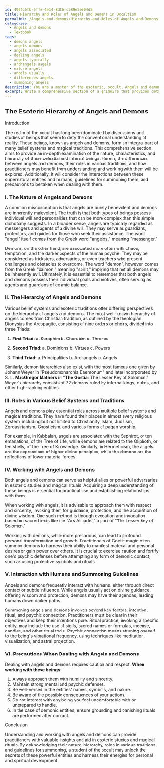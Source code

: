 ```yaml
---
id: 490fc5fb-5ffe-4e14-8d86-c589e5e504d5
title: Hierarchy and Roles of Angels and Demons in Occultism
permalink: /Angels-and-demons/Hierarchy-and-Roles-of-Angels-and-Demons-in-Occultism/
categories:
  - Angels and demons
  - Textbook
tags:
  - demons angels
  - angels demons
  - angels associated
  - dealing angels
  - angels typically
  - archangels angels
  - nature angels
  - angels usually
  - differences angels
  - summoning angels
description: You are a master of the esoteric, occult, Angels and demons and education, you have written many textbooks on the subject in ways that provide students with rich and deep understanding of the subject. You are being asked to write textbook-like sections on a topic and you do it with full context, explainability, and reliability in accuracy to the true facts of the topic at hand, in a textbook style that a student would easily be able to learn from, in a rich, engaging, and contextual way. Always include relevant context (such as formulas and history), related concepts, and in a way that someone can gain deep insights from.
excerpt: Write a comprehensive section of a grimoire that provides detailed information on the nature, characteristics, and hierarchy of angels and demons in the realm of the occult. Explain the differences between these entities, their roles in various belief systems and traditions, and how practitioners can benefit from understanding and working with them in their esoteric studies and rituals. Additionally, include insights into their interaction with humans, guidelines for summoning, and any precautions to be taken while dealing with these beings.
---
```


## The Esoteric Hierarchy of Angels and Demons

Introduction

The realm of the occult has long been dominated by discussions and studies of beings that seem to defy the conventional understanding of reality. These beings, known as angels and demons, form an integral part of many belief systems and magical traditions. This comprehensive section aims to provide an in-depth examination of the nature, characteristics, and hierarchy of these celestial and infernal beings. Herein, the differences between angels and demons, their roles in various traditions, and how practitioners may benefit from understanding and working with them will be explored. Additionally, it will consider the interactions between these supernatural entities and humans, guidelines for summoning them, and precautions to be taken when dealing with them.

### I. The Nature of Angels and Demons

A common misconception is that angels are purely benevolent and demons are inherently malevolent. The truth is that both types of beings possess individual will and personalities that can be more complex than this simple dichotomy suggests. In a broader sense, angels are typically regarded as messengers and agents of a divine will. They may serve as guardians, protectors, and guides for those who seek their assistance. The word "angel" itself comes from the Greek word "angelos," meaning "messenger."

Demons, on the other hand, are associated more often with chaos, temptation, and the darker aspects of the human psyche. They may be considered as tricksters, adversaries, or even teachers who present challenges and obstacles to overcome. The word "demon", however, comes from the Greek "daimon," meaning "spirit," implying that not all demons may be inherently evil. Ultimately, it is essential to remember that both angels and demons possess their individual goals and motives, often serving as agents and guardians of cosmic balance.

### II. The Hierarchy of Angels and Demons

Various belief systems and esoteric traditions offer differing perspectives on the hierarchy of angels and demons. The most well-known hierarchy of angels comes from Christian tradition, as outlined by the theologian Dionysius the Areopagite, consisting of nine orders or choirs, divided into three Triads:

1. **First Triad**:  a. Seraphim b. Cherubim c. Thrones

2. **Second Triad**: a. Dominions b. Virtues c. Powers

3. **Third Triad**: a. Principalities b. Archangels c. Angels

Similarly, demon hierarchies also exist, with the most famous one given by Johann Weyer in "Pseudomonarchia Daemonum" and later incorporated by S. L. **MacGregor Mathers in "The Goetia**: The Lesser Key of Solomon." Weyer's hierarchy consists of 72 demons ruled by infernal kings, dukes, and other high-ranking entities.

### III. Roles in Various Belief Systems and Traditions

Angels and demons play essential roles across multiple belief systems and magical traditions. They have found their places in almost every religious system, including but not limited to Christianity, Islam, Judaism, Zoroastrianism, Gnosticism, and various forms of pagan worship.

For example, in Kabbalah, angels are associated with the Sephirot, or ten emanations, of the Tree of Life, while demons are related to the Qliphoth, or ten shells, of the Tree of Knowledge. Similarly, in Hermeticism, the angels are the expressions of higher divine principles, while the demons are the reflections of lower material forces.

### IV. Working with Angels and Demons

Both angels and demons can serve as helpful allies or powerful adversaries in esoteric studies and magical rituals. Acquiring a deep understanding of these beings is essential for practical use and establishing relationships with them.

When working with angels, it is advisable to approach them with respect and sincerity, invoking them for guidance, protection, and the acquisition of divine wisdom. One such method is through evocation and invocation based on sacred texts like the "Ars Almadel," a part of "The Lesser Key of Solomon."

Working with demons, while more precarious, can lead to profound personal transformation and growth. Practitioners of Goetic magic often summon demons to harness their ability to manifest material and personal desires or gain power over others. It is crucial to exercise caution and fortify one's psychic defenses before attempting any form of demonic contact, such as using protective symbols and rituals.

### V. Interaction with Humans and Summoning Guidelines

Angels and demons frequently interact with humans, either through direct contact or subtle influence. While angels usually act on divine guidance, offering wisdom and protection, demons may have their agendas, leading humans down darker paths.

Summoning angels and demons involves several key factors: intention, ritual, and psychic connection. Practitioners must be clear in their objectives and keep their intentions pure. Ritual practice, invoking a specific entity, may include the use of sigils, sacred names or formulas, incense, candles, and other ritual tools. Psychic connection means attuning oneself to the being's vibrational frequency, using techniques like meditation, visualization, and astral projection.

### VI. Precautions When Dealing with Angels and Demons

Dealing with angels and demons requires caution and respect. **When working with these beings**:

1. Always approach them with humility and sincerity.
2. Maintain strong mental and psychic defenses.
3. Be well-versed in the entities' names, symbols, and nature.
4. Be aware of the possible consequences of your actions.
5. Do not interact with any being you feel uncomfortable with or unprepared to handle.
6. In the case of demonic entities, ensure grounding and banishing rituals are performed after contact.

Conclusion

Understanding and working with angels and demons can provide practitioners with valuable insights and aid in esoteric studies and magical rituals. By acknowledging their nature, hierarchy, roles in various traditions, and guidelines for summoning, a student of the occult may unlock the secrets of these powerful entities and harness their energies for personal and spiritual development.
